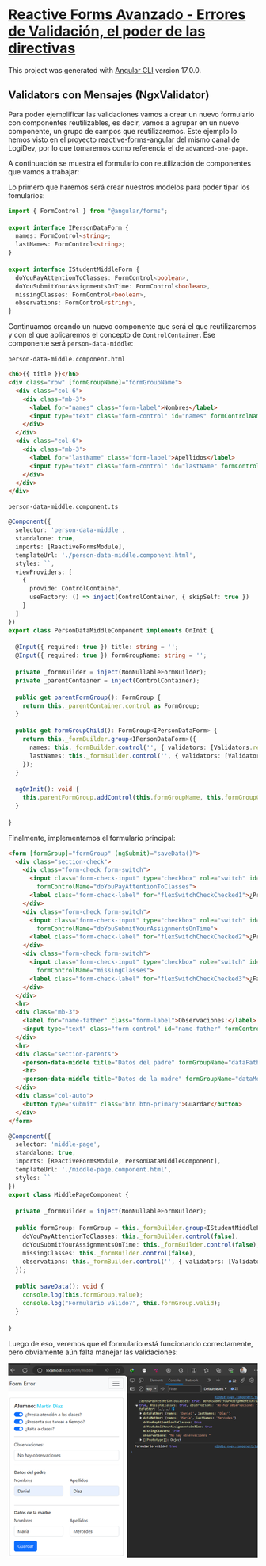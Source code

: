 # [Reactive Forms Avanzado - Errores de Validación, el poder de las directivas](https://www.youtube.com/watch?v=ALhaqz32WpM)

This project was generated with [Angular CLI](https://github.com/angular/angular-cli) version 17.0.0.

## Validators con Mensajes (NgxValidator)

Para poder ejemplificar las validaciones vamos a crear un nuevo formulario con componentes reutilizables, es decir, vamos a agrupar en un nuevo componente, un grupo de campos que reutilizaremos. Este ejemplo lo hemos visto en el proyecto [reactive-forms-angular](https://github.com/magadiflo/reactive-forms-angular.git) del mismo canal de LogiDev, por lo que tomaremos como referencia el de `advanced-one-page`. 

A continuación se muestra el formulario con reutilización de componentes que vamos a trabajar:

Lo primero que haremos será crear nuestros modelos para poder tipar los fomularios:

````typescript
import { FormControl } from "@angular/forms";

export interface IPersonDataForm {
  names: FormControl<string>;
  lastNames: FormControl<string>;
}

export interface IStudentMiddleForm {
  doYouPayAttentionToClasses: FormControl<boolean>,
  doYouSubmitYourAssignmentsOnTime: FormControl<boolean>,
  missingClasses: FormControl<boolean>,
  observations: FormControl<string>,
}
````

Continuamos creando un nuevo componente que será el que reutilizaremos y con el que aplicaremos el concepto de `ControlContainer`. Ese componente será `person-data-middle`:

`person-data-middle.component.html`
````html
<h6>{{ title }}</h6>
<div class="row" [formGroupName]="formGroupName">
  <div class="col-6">
    <div class="mb-3">
      <label for="names" class="form-label">Nombres</label>
      <input type="text" class="form-control" id="names" formControlName="names">
    </div>
  </div>
  <div class="col-6">
    <div class="mb-3">
      <label for="lastName" class="form-label">Apellidos</label>
      <input type="text" class="form-control" id="lastName" formControlName="lastNames">
    </div>
  </div>
</div>
````

`person-data-middle.component.ts`
````typescript
@Component({
  selector: 'person-data-middle',
  standalone: true,
  imports: [ReactiveFormsModule],
  templateUrl: './person-data-middle.component.html',
  styles: ``,
  viewProviders: [
    {
      provide: ControlContainer,
      useFactory: () => inject(ControlContainer, { skipSelf: true })
    }
  ]
})
export class PersonDataMiddleComponent implements OnInit {

  @Input({ required: true }) title: string = '';
  @Input({ required: true }) formGroupName: string = '';

  private _formBuilder = inject(NonNullableFormBuilder);
  private _parentContainer = inject(ControlContainer);

  public get parentFormGroup(): FormGroup {
    return this._parentContainer.control as FormGroup;
  }

  public get formGroupChild(): FormGroup<IPersonDataForm> {
    return this._formBuilder.group<IPersonDataForm>({
      names: this._formBuilder.control('', { validators: [Validators.required] }),
      lastNames: this._formBuilder.control('', { validators: [Validators.required] })
    });
  }

  ngOnInit(): void {
    this.parentFormGroup.addControl(this.formGroupName, this.formGroupChild);
  }

}
````

Finalmente, implementamos el formulario principal:

````html
<form [formGroup]="formGroup" (ngSubmit)="saveData()">
  <div class="section-check">
    <div class="form-check form-switch">
      <input class="form-check-input" type="checkbox" role="switch" id="flexSwitchCheckChecked1"
        formControlName="doYouPayAttentionToClasses">
      <label class="form-check-label" for="flexSwitchCheckChecked1">¿Presta atención a las clases?</label>
    </div>
    <div class="form-check form-switch">
      <input class="form-check-input" type="checkbox" role="switch" id="flexSwitchCheckChecked2"
        formControlName="doYouSubmitYourAssignmentsOnTime">
      <label class="form-check-label" for="flexSwitchCheckChecked2">¿Presenta sus tareas a tiempo?</label>
    </div>
    <div class="form-check form-switch">
      <input class="form-check-input" type="checkbox" role="switch" id="flexSwitchCheckChecked3"
        formControlName="missingClasses">
      <label class="form-check-label" for="flexSwitchCheckChecked3">¿Falta a clases?</label>
    </div>
  </div>
  <hr>
  <div class="mb-3">
    <label for="name-father" class="form-label">Observaciones:</label>
    <input type="text" class="form-control" id="name-father" formControlName="observations">
  </div>
  <hr>
  <div class="section-parents">
    <person-data-middle title="Datos del padre" formGroupName="dataFather" />
    <hr>
    <person-data-middle title="Datos de la madre" formGroupName="dataMother" />
  </div>
  <div class="col-auto">
    <button type="submit" class="btn btn-primary">Guardar</button>
  </div>
</form>
````

````typescript
@Component({
  selector: 'middle-page',
  standalone: true,
  imports: [ReactiveFormsModule, PersonDataMiddleComponent],
  templateUrl: './middle-page.component.html',
  styles: ``
})
export class MiddlePageComponent {

  private _formBuilder = inject(NonNullableFormBuilder);

  public formGroup: FormGroup = this._formBuilder.group<IStudentMiddleForm>({
    doYouPayAttentionToClasses: this._formBuilder.control(false),
    doYouSubmitYourAssignmentsOnTime: this._formBuilder.control(false),
    missingClasses: this._formBuilder.control(false),
    observations: this._formBuilder.control('', { validators: [Validators.required] })
  });

  public saveData(): void {
    console.log(this.formGroup.value);
    console.log("Formulario válido?", this.formGroup.valid);
  }

}
````

Luego de eso, veremos que el formulario está funcionando correctamente, pero obviamente aún falta manejar las validaciones:

![middle page](./src/assets/01.middle-form.png)
